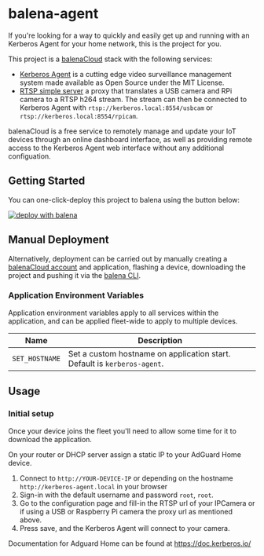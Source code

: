 # balena-agent

If you're looking for a way to quickly and easily get up and running with an Kerberos Agent for your home network, this is the project for you.

This project is a [balenaCloud](https://www.balena.io/cloud) stack with the following services:

- [Kerberos Agent](https://github.com/kerberos-io/agent) is a cutting edge video surveillance management system made available as Open Source under the MIT License.
- [RTSP simple server](https://github.com/kerberos-io/rtsp-simple-server) a proxy that translates a USB camera and RPi camera to a RTSP h264 stream. The stream can then be connected to Kerberos Agent with `rtsp://kerberos.local:8554/usbcam` or `rtsp://kerberos.local:8554/rpicam`.

balenaCloud is a free service to remotely manage and update your IoT devices through an online dashboard interface, as well as providing remote access to the Kerberos Agent web interface without any additional configuation.

## Getting Started

You can one-click-deploy this project to balena using the button below:

[![deploy with balena](https://balena.io/deploy.svg)](https://dashboard.balena-cloud.com/deploy?repoUrl=https://github.com/kerberos-io/agent)

## Manual Deployment

Alternatively, deployment can be carried out by manually creating a [balenaCloud account](https://dashboard.balena-cloud.com) and application,
flashing a device, downloading the project and pushing it via the [balena CLI](https://github.com/balena-io/balena-cli).

### Application Environment Variables

Application environment variables apply to all services within the application, and can be applied fleet-wide to apply to multiple devices.

| Name           | Description                                                                                                      |
| -------------- | ---------------------------------------------------------------------------------------------------------------- |
| `SET_HOSTNAME` | Set a custom hostname on application start. Default is `kerberos-agent`.                                                |

## Usage

### Initial setup

Once your device joins the fleet you'll need to allow some time for it to download the application.

On your router or DHCP server assign a static IP to your AdGuard Home device.

1. Connect to `http://YOUR-DEVICE-IP` or depending on the hostname `http://kerberos-agent.local` in your browser
2. Sign-in with the default username and password `root`, `root`.
3. Go to the configuration page and fill-in the RTSP url of your IPCamera or if using a USB or Raspberry Pi camera the proxy url as mentioned above.
4. Press save, and the Kerberos Agent will connect to your camera.

Documentation for Adguard Home can be found at https://doc.kerberos.io/